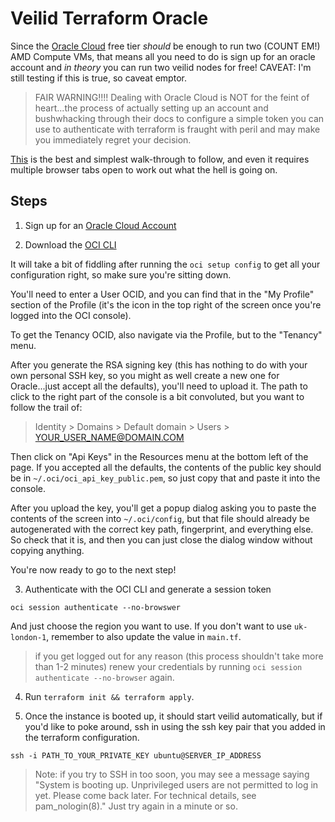 # Veilid Terraform Oracle

Since the [Oracle Cloud](https://www.oracle.com/uk/cloud/free/) free tier _should_ be enough to run two (COUNT EM!) AMD Compute VMs, that means all you need to do is sign up for an oracle account and _in theory_ you can run two veilid nodes for free! CAVEAT: I'm still testing if this is true, so caveat emptor.

> FAIR WARNING!!!! Dealing with Oracle Cloud is NOT for the feint of heart...the process of actually setting up an account and bushwhacking through their docs to configure a simple token you can use to authenticate with terraform is fraught with peril and may make you immediately regret your decision.

[This](https://developer.hashicorp.com/terraform/tutorials/oci-get-started/oci-build) is the best and simplest walk-through to follow, and even it requires multiple browser tabs open to work out what the hell is going on.

## Steps

1. Sign up for an [Oracle Cloud Account](https://www.oracle.com/cloud/sign-in.html)

2. Download the [OCI CLI](https://github.com/oracle/oci-cli)

It will take a bit of fiddling after running the `oci setup config` to get all your configuration right, so make sure you're sitting down.

You'll need to enter a User OCID, and you can find that in the "My Profile" section of the Profile (it's the icon in the top right of the screen once you're logged into the OCI console).

To get the Tenancy OCID, also navigate via the Profile, but to the "Tenancy" menu.

After you generate the RSA signing key (this has nothing to do with your own personal SSH key, so you might as well create a new one for Oracle...just accept all the defaults), you'll need to upload it. The path to click to the right part of the console is a bit convoluted, but you want to follow the trail of:

> Identity > Domains > Default domain > Users > YOUR_USER_NAME@DOMAIN.COM

Then click on "Api Keys" in the Resources menu at the bottom left of the page. If you accepted all the defaults, the contents of the public key should be in `~/.oci/oci_api_key_public.pem`, so just copy that and paste it into the console.

After you upload the key, you'll get a popup dialog asking you to paste the contents of the screen into `~/.oci/config`, but that file should already be autogenerated with the correct key path, fingerprint, and everything else. So check that it is, and then you can just close the dialog window without copying anything.

You're now ready to go to the next step!

3. Authenticate with the OCI CLI and generate a session token

```
oci session authenticate --no-browswer
```

And just choose the region you want to use. If you don't want to use `uk-london-1`, remember to also update the value in `main.tf`.

> if you get logged out for any reason (this process shouldn't take more than 1-2 minutes) renew your credentials by running `oci session authenticate --no-browser` again.

4. Run `terraform init && terraform apply`.

5. Once the instance is booted up, it should start veilid automatically, but if you'd like to poke around, ssh in using the ssh key pair that you added in the terraform configuration.

```
ssh -i PATH_TO_YOUR_PRIVATE_KEY ubuntu@SERVER_IP_ADDRESS
```

> Note: if you try to SSH in too soon, you may see a message saying "System is booting up. Unprivileged users are not permitted to log in yet. Please come back later. For technical details, see pam_nologin(8)." Just try again in a minute or so.
